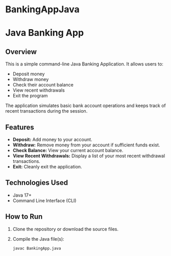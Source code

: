 # BankingAppJava

# Java Banking App

## Overview

This is a simple command-line Java Banking Application. It allows users to:
- Deposit money
- Withdraw money
- Check their account balance
- View recent withdrawals
- Exit the program

The application simulates basic bank account operations and keeps track of recent transactions during the session.

## Features

- **Deposit:** Add money to your account.
- **Withdraw:** Remove money from your account if sufficient funds exist.
- **Check Balance:** View your current account balance.
- **View Recent Withdrawals:** Display a list of your most recent withdrawal transactions.
- **Exit:** Cleanly exit the application.

## Technologies Used

- Java 17+
- Command Line Interface (CLI)

## How to Run

1. Clone the repository or download the source files.
2. Compile the Java file(s):

   ```bash
   javac BankingApp.java
